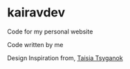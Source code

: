 # kairavdev
Code for my personal website

Code written by me

Design Inspiration from, [Taisia Tsyganok](https://taisia-pro.tilda.ws/)